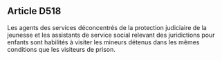 Article D518
----
Les agents des services déconcentrés de la protection judiciaire de la jeunesse
et les assistants de service social relevant des juridictions pour enfants sont
habilités à visiter les mineurs détenus dans les mêmes conditions que les
visiteurs de prison.
